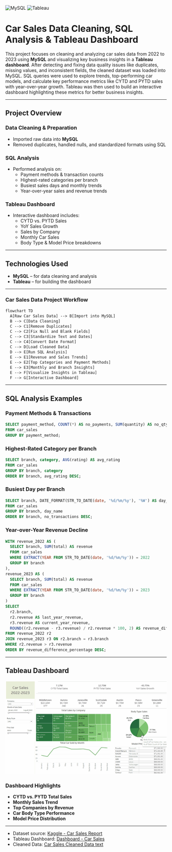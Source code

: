 
![MySQL](https://img.shields.io/badge/mysql-%2300f.svg?style=for-the-badge&logo=mysql&logoColor=white)
![Tableau](https://img.shields.io/badge/Tableau-E97627?style=for-the-badge&logo=Tableau&logoColor=white)


#  Car Sales Data Cleaning, SQL Analysis & Tableau Dashboard

This project focuses on cleaning and analyzing car sales data from 2022 to 2023 using **MySQL** and visualizing key business insights in a **Tableau dashboard**. After detecting and fixing data quality issues like duplicates, missing values, and inconsistent fields, the cleaned dataset was loaded into MySQL. SQL queries were used to explore trends, top-performing car models, and calculate key performance metrics like CYTD and PYTD sales with year-over-year growth. Tableau was then used to build an interactive dashboard highlighting these metrics for better business insights.

---

##  Project Overview

###  Data Cleaning & Preparation
- Imported raw data into **MySQL**
- Removed duplicates, handled nulls, and standardized formats using SQL

###  SQL Analysis
- Performed analysis on:
  - Payment methods & transaction counts
  - Highest-rated categories per branch
  - Busiest sales days and monthly trends
  - Year-over-year sales and revenue trends

###  Tableau Dashboard
- Interactive dashboard includes:
  - CYTD vs. PYTD Sales
  - YoY Sales Growth
  - Sales by Company
  - Monthly Car Sales
  - Body Type & Model Price breakdowns

---

##  Technologies Used

- **MySQL** – for data cleaning and analysis  
- **Tableau** – for building the dashboard

---
###  Car Sales Data Project Workflow

```mermaid
flowchart TD
  A[Raw Car Sales Data] --> B[Import into MySQL]
  B --> C[Data Cleaning]
  C --> C1[Remove Duplicates]
  C --> C2[Fix Null and Blank Fields]
  C --> C3[Standardize Text and Dates]
  C --> C4[Convert Date Format]
  C --> D[Load Cleaned Data]
  D --> E[Run SQL Analysis]
  E --> E1[Revenue and Sales Trends]
  E --> E2[Top Categories and Payment Methods]
  E --> E3[Monthly and Branch Insights]
  E --> F[Visualize Insights in Tableau]
  F --> G[Interactive Dashboard]
```


---

##  SQL Analysis Examples

###  Payment Methods & Transactions
```sql
SELECT payment_method, COUNT(*) AS no_payments, SUM(quantity) AS no_qty_sold
FROM car_sales
GROUP BY payment_method;
```

###  Highest-Rated Category per Branch
```sql
SELECT branch, category, AVG(rating) AS avg_rating
FROM car_sales
GROUP BY branch, category
ORDER BY branch, avg_rating DESC;
```

###  Busiest Day per Branch
```sql
SELECT branch, DATE_FORMAT(STR_TO_DATE(date, '%d/%m/%y'), '%W') AS day_name, COUNT(*) AS no_transactions
FROM car_sales
GROUP BY branch, day_name
ORDER BY branch, no_transactions DESC;
```

###  Year-over-Year Revenue Decline
```sql
WITH revenue_2022 AS (
  SELECT branch, SUM(total) AS revenue
  FROM car_sales
  WHERE EXTRACT(YEAR FROM STR_TO_DATE(date, '%d/%m/%y')) = 2022
  GROUP BY branch
),
revenue_2023 AS (
  SELECT branch, SUM(total) AS revenue
  FROM car_sales
  WHERE EXTRACT(YEAR FROM STR_TO_DATE(date, '%d/%m/%y')) = 2023
  GROUP BY branch
)
SELECT 
  r2.branch,
  r2.revenue AS last_year_revenue,
  r3.revenue AS current_year_revenue,
  ROUND((r2.revenue - r3.revenue) / r2.revenue * 100, 2) AS revenue_difference_percentage
FROM revenue_2022 r2
JOIN revenue_2023 r3 ON r2.branch = r3.branch
WHERE r2.revenue > r3.revenue
ORDER BY revenue_difference_percentage DESC;
```

---

##  Tableau Dashboard

![Dashboard Overview](https://github.com/kChe626/Snapshots/blob/main/Car%20Sales%20Tab.gif)

### Dashboard Highlights
- **CYTD vs. PYTD Total Sales**
- **Monthly Sales Trend**
- **Top Companies by Revenue**
- **Car Body Type Performance**
- **Model Price Distribution**

---

- Dataset source: [Kaggle - Car Sales Report](https://www.kaggle.com/datasets/missionjee/car-sales-report)
- Tableau Dashboard: [Dashboard - Car Sales](https://github.com/kChe626/Car_Sales/blob/main/Car%20Sale(tableu).twbx)
- Cleaned Data: [Car Sales Cleaned Data text](https://github.com/kChe626/Car_Sales/blob/main/Car_Sales%20Data%20Cleaning.txt)
